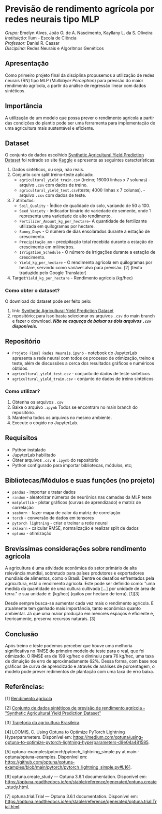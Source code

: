 # Previsão de rendimento agrícola por redes neurais tipo MLP
*Grupo:* Emelyn Alves, João O. de A. Nascimento, Kayllany L. da S. Oliveira
<br>
*Instituição:* Ilum - Escola de Ciência 
<br>
*Professor:* Daniel R. Cassar
<br>
*Disciplina:* Redes Neurais e Algoritmos Genéticos

## Apresentação 
Como primeiro projeto final da disciplina propusemos a utilização de redes neurais (RN) tipo MLP (*Multilayer Perceptron*) para previsão do maior rendimento agrícola, a partir da análise de regressão linear com dados sintéticos.

## Importância
A utilização de um modelo que possa prever o rendimento agrícola a partir das condições do plantio pode ser uma ferramenta para implementação de uma agricultura mais sustentável e eficiente.  

## Dataset
O conjunto de dados escolhido [Synthetic Agricultural Yield Prediction Dataset](https://www.kaggle.com/datasets/blueloki/synthetic-agricultural-yield-prediction-dataset/data) foi retirado so site [Kaggle](https://www.kaggle.com/) e apresenta as seguintes características: 

1. Dados sintéticos, ou seja, não reais.
2. Conjunto com split treino-teste aplicado:
   * `agricultural_yield_train.csv` (treino; 16000 linhas x 7 solunas) - arquivo `.csv` com dados de treino. 
   * `agricultural_yield_test.csv`(teste; 4000 linhas x 7 colunas). - arquivo `.csv` com dados de teste. 
3. 7 atributos:
   * `Soil_Quality` - Índice de qualidade do solo, variando de 50 a 100.
   * `Seed_Variety` -  Indicador binário de variedade de semente, onde 1 representa uma variedade de alto rendimento.
   * `Fertilizer_Amount_kg_per_hectare`- A quantidade de fertilizante utilizada em quilogramas por hectare.
   * `Sunny_Days` - O número de dias ensolarados durante a estação de crescimento.
   * `Precipitação_mm` - precipitação total recebida durante a estação de crescimento em milímetros.
   * `Irrigation_Schedule` - O número de irrigações durante a estação de crescimento.
   * `Yield_kg_per_hectare` - O rendimento agrícola em quilogramas por hectare, servindo como variável alvo para previsão. [2] (texto traduzido pelo Google Translator)
4. Target:`Yield_kg_per_hectare` - Rendimento agrícola (kg/hec)

### Como obter o dataset? 
O download do dataset pode ser feito pelo:
1. link: [Synthetic Agricultural Yield Prediction Dataset](https://www.kaggle.com/datasets/blueloki/synthetic-agricultural-yield-prediction-dataset/data)
2. repositório; para isso basta selecionar os arquivos `.csv` do main branch e fazer o download.
***Não se esqueça de baixar os dois arquivos `.csv` disponíveis.***

## Repositório
* `Projeto Final Redes Neurais.ipynb` - notebook do JupyterLab apresenta a rede neural com todos os processo de otimização, treino e teste, além de discussões a cerca dos resultados gráficos e numéricos obtidos. 
* `agricultural_yield_test.csv` - conjunto de dados de teste sintéticos 
* `agricultural_yield_train.csv` - conjunto de dados de treino sintéticos

### Como utilizar? 
1. Obtenha os arquivos `.csv` 
2. Baixe o arquivo `.ipynb`
Todos se encontram no main branch do repositório.
3. Mantenha todos os arquivos no mesmo ambiente.
4. Execute o cógido no JupyterLab.

## Requisitos 
* Python instalado
* JupyterLab habilitado
* Obter arquivos `.csv` e `.ipynb` do repositório 
* Python configurado para importar bibliotecas, módulos, etc;

## Bibliotecas/Módulos e suas funções (no projeto)
* `pandas` - importar e tratar dados
* `random` - aleatorizar números de neurônios nas camadas da MLP teste
* `matplotlib` - plotar gráficos (curvas de aprendizado) e matriz de correlação
* `seaborn` - fazer mapa de calor da matriz de correlação
* `torch` - conversão de dados em tensores 
* `pytorch lightning` - criar e treinar a rede neural
* `sklearn` - calcular RMSE, normalização e realizar split de dados
* `optuna` - otimização

## Brevíssimas considerações sobre rendimento agrícola
A agricultura é uma atividade econômica do setor primário de alta relevância mundial, sobretudo para países produtores e exportadores mundiais de alimentos, como o Brasil. Dentre os desafios enfrentados pela agricultura, está o rendimento agrícola. Este pode ser definido como: "uma medida da quantidade de uma cultura cultivada [...] por unidade de área de terra."  e sua unidade é: [kg/hec] (quilos por hectare de terra). [1][3]

Desde sempre busca-se aumentar cada vez mais o rendimento agrícola. E atualmente tem ganhado mais importância, tanto econômica quanto ambiental. Já que uma maior produção em menores espaços é eficiente e, teoricamente, preserva recursos naturais. [3]

## Conclusão

Após treino e teste podemos perceber que houve uma melhoria significativa no RMSE do primeiro modelo de teste para o real, que foi otimizado. O RMSE era de 199 kg/hec e diminuiu para 76 kg/hec, uma taxa de dimuição de erro de aproximadamente 62%. 
Dessa forma, com base nos gráficos de curva de aprendizado e através de análises de porcentagem, o modelo pode prever redimentos de plantação com uma taxa de erro baixa. 


## Referências: 
[1] [Rendimento agrícola](https://pt.wikipedia.org/wiki/Rendimento_agr%C3%ADcola#:~:text=Na%20agricultura%2C%20o%20rendimento%20%C3%A9,maneira%20de%20calcular%20os%20rendimentos.)

[2] [Conjunto de dados sintéticos de previsão de rendimento agrícola - "Synthetic Agricultural Yield Prediction Dataset"](https://www.kaggle.com/datasets/blueloki/synthetic-agricultural-yield-prediction-dataset/data)

[3] [Trajetoria da agricultura Brasileira](https://www.embrapa.br/visao/trajetoria-da-agricultura-brasileira)

[4] LOOMIS, C. Using Optuna to Optimize PyTorch Lightning Hyperparameters. Disponível em: <https://medium.com/optuna/using-optuna-to-optimize-pytorch-lightning-hyperparameters-d9e04a481585>.

[5] optuna-examples/pytorch/pytorch_lightning_simple.py at main · optuna/optuna-examples. Disponível em: <https://github.com/optuna/optuna-examples/blob/main/pytorch/pytorch_lightning_simple.py#L161>.

[6] optuna.create_study — Optuna 3.6.1 documentation. Disponível em: <https://optuna.readthedocs.io/en/stable/reference/generated/optuna.create_study.html>.

[7] optuna.trial.Trial — Optuna 3.6.1 documentation. Disponível em: <https://optuna.readthedocs.io/en/stable/reference/generated/optuna.trial.Trial.html>.
